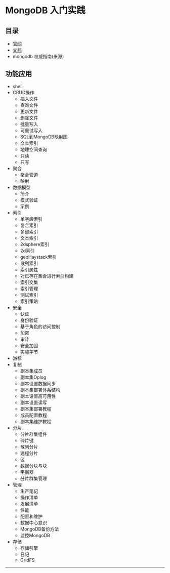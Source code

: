 #   MongoDB 入门实践

##   目录
-   [官网](https://www.mongodb.com/)
-   [文档](https://docs.mongodb.com)
-   mongodb 权威指南(来源)



##  功能应用
-   shell
-   CRUD操作
    -   插入文件
    -   查询文件
    -   更新文件
    -   删除文件
    -   批量写入
    -   可重试写入
    -   SQL到MongoDB映射图
    -   文本索引
    -   地理空间查询
    -   只读
    -   只写
-   聚合
    -   聚合管道
    -   映射
-   数据模型
    -   简介
    -   模式验证
    -   示例
-   索引
    -   单字段索引
    -   复合索引
    -   多键索引
    -   文本索引
    -   2dsphere索引
    -   2d索引
    -   geoHaystack索引
    -   散列索引
    -   索引属性
    -   对已存在集合进行索引构建
    -   索引交集
    -   索引管理
    -   测试索引
    -   索引策略
-   安全
    -   认证
    -   身份验证
    -   基于角色的访问控制
    -   加密
    -   审计
    -   安全加固
    -   实施字节
-   游标
-   复制
    -   副本集成员
    -   副本集Oplog
    -   副本设置数据同步
    -   副本集部署体系结构
    -   副本设置高可用性
    -   副本设置读写
    -   副本集部署教程
    -   成员配置教程
    -   副本集维护教程
-   分片
    -   分片群集组件
    -   碎片键
    -   散列分片
    -   远程分片
    -   区
    -   数据分块与块
    -   平衡器
    -   分片群集管理
-   管理
    -   生产笔记
    -   操作清单
    -   发展清单
    -   性能
    -   配置和维护
    -   数据中心意识
    -   MongoDB备份方法
    -   监控MongoDB
-   存储
    -   存储引擎
    -   日记
    -   GridFS


----

